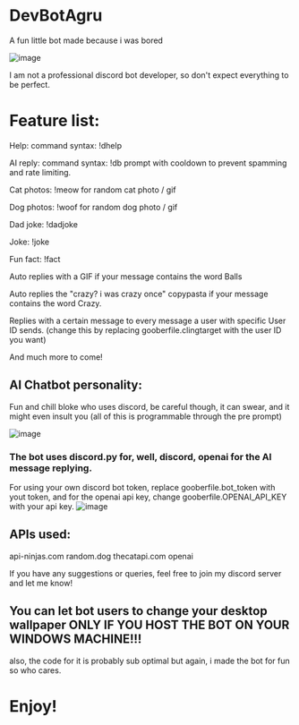 # DevBotAgru
A fun little bot made because i was bored

![image](https://github.com/DevBoiAgru/DebtBoiArgue/assets/79085233/d09df0d4-b323-4211-9f31-d94e04cbf594)

I am not a professional discord bot developer, so don't expect everything to be perfect.

# Feature list:

Help: command syntax: !dhelp

AI reply: command syntax: !db prompt
with cooldown to prevent spamming and rate limiting.

Cat photos: !meow for random cat photo / gif

Dog photos: !woof for random dog photo / gif

Dad joke: !dadjoke

Joke: !joke

Fun fact: !fact

Auto replies with a GIF if your message contains the word Balls

Auto replies the "crazy? i was crazy once" copypasta if your message contains the word Crazy.

Replies with a certain message to every message a user with specific User ID sends. (change this by replacing gooberfile.clingtarget with the user ID you want)

And much more to come!

## AI Chatbot personality:
Fun and chill bloke who uses discord, be careful though, it can swear, and it might even insult you (all of this is programmable through the pre prompt)

![image](https://github.com/DevBoiAgru/DebtBoiArgue/assets/79085233/3477f89c-0787-4963-b87e-6ad99fc14300)

### The bot uses discord.py for, well, discord, openai for the AI message replying.

For using your own discord bot token, replace gooberfile.bot_token with yout token, and for the openai api key, change gooberfile.OPENAI_API_KEY with your api key.
![image](https://github.com/DevBoiAgru/DebtBoiArgue/assets/79085233/c105afa2-e811-476a-96fa-1d0afa95a7f6)

## APIs used:
api-ninjas.com
random.dog
thecatapi.com
openai


If you have any suggestions or queries, feel free to join my discord server and let me know! 

## You can let bot users to change your desktop wallpaper ONLY IF YOU HOST THE BOT ON YOUR WINDOWS MACHINE!!!
also, the code for it is probably sub optimal but again, i made the bot for fun so who cares.

# Enjoy!
